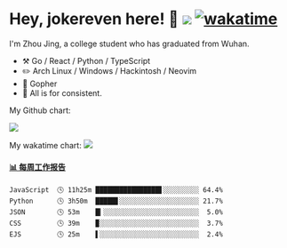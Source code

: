# Hey, jokereven here! 👋 ![](https://visitor-badge.laobi.icu/badge?page_id=jokereven.readme) [![wakatime](https://wakatime.com/badge/user/eada5769-12fd-41f7-af3d-65254494dce1.svg)](https://wakatime.com/@eada5769-12fd-41f7-af3d-65254494dce1)

I'm Zhou Jing, a college student who has graduated from Wuhan.
-   :hammer_and_pick: Go / React / Python / TypeScript
-   :pencil2: Arch Linux / Windows / Hackintosh / Neovim
-   :seedling: Gopher
-   :thought_balloon: All is for consistent.

My Github chart:

![](https://ghchart.rshah.org/JonnieWayy)

My wakatime chart:
![](https://wakatime.com/share/@jokereven/1679dc82-4bf9-4b63-9203-390d608503de.png)

<!-- waka-box start -->
#### <a href="https://gist.github.com/9f8118785e2d128d746db5f61b0e0a2a" target="_blank">📊 每周工作报告</a>
```text
JavaScript  🕓 11h25m ████████████████▋░░░░░░░░░ 64.4%
Python      🕓 3h50m  █████▋░░░░░░░░░░░░░░░░░░░░ 21.7%
JSON        🕓 53m    █▎░░░░░░░░░░░░░░░░░░░░░░░░  5.0%
CSS         🕓 39m    ▉░░░░░░░░░░░░░░░░░░░░░░░░░  3.7%
EJS         🕓 25m    ▌░░░░░░░░░░░░░░░░░░░░░░░░░  2.4%
```
<!-- Powered by https://github.com/journey-ad/waka-box-go . -->
<!-- waka-box end -->
